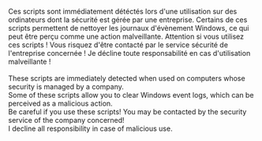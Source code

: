 Ces scripts sont immédiatement détéctés lors d'une utilisation sur des ordinateurs dont la sécurité est gérée par une entreprise.
Certains de ces scripts permettent de nettoyer les journaux d'évènement Windows, ce qui peut être perçu comme une action malveillante.
Attention si vous utilisez ces scripts ! Vous risquez d'être contacté par le service sécurité de l'entreprise concernée !
Je décline toute responsabilité en cas d'utilisation malveillante !
<br/><br/>
These scripts are immediately detected when used on computers whose security is managed by a company.<br/>
Some of these scripts allow you to clear Windows event logs, which can be perceived as a malicious action.<br/>
Be careful if you use these scripts! You may be contacted by the security service of the company concerned!<br/>
I decline all responsibility in case of malicious use.<br/>
<br/><br/>




